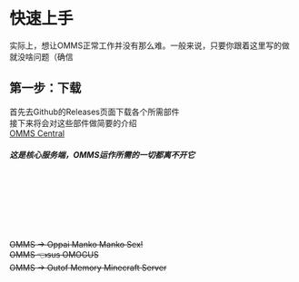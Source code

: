 # 快速上手

实际上，想让OMMS正常工作并没有那么难。一般来说，只要你跟着这里写的做就没啥问题（确信

## 第一步：下载
首先去Github的Releases页面下载各个所需部件  
接下来将会对这些部件做简要的介绍  
[OMMS Central](https://github.com/OhMyMinecraftServer/omms-central/releases)
##### 这是核心服务端，OMMS运作所需的一切都离不开它  










<br/>
<br/>
<br/>
<br/>
<br/>
<br/>

~~OMMS -> Oppai Manko Manko Sex!~~  
~~OMMS 👈sus OMOGUS~~  
~~OMMS -> Outof Memory Minecraft Server~~